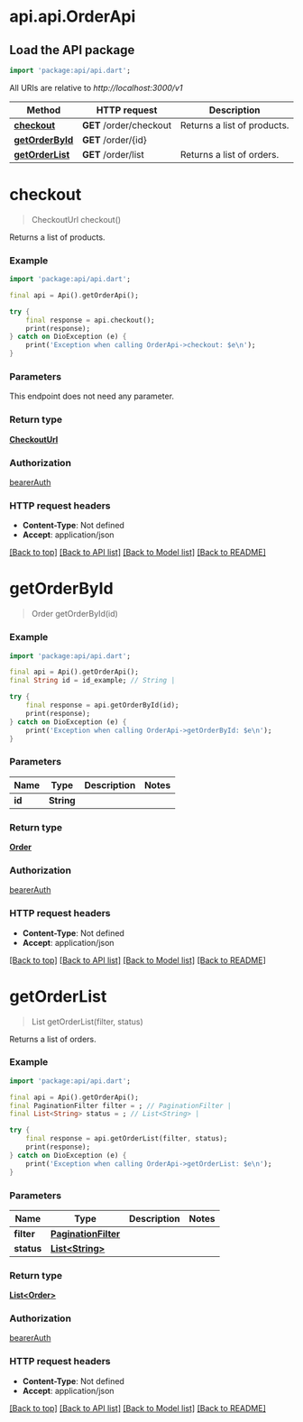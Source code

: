 # api.api.OrderApi

## Load the API package
```dart
import 'package:api/api.dart';
```

All URIs are relative to *http://localhost:3000/v1*

Method | HTTP request | Description
------------- | ------------- | -------------
[**checkout**](OrderApi.md#checkout) | **GET** /order/checkout | Returns a list of products.
[**getOrderById**](OrderApi.md#getorderbyid) | **GET** /order/{id} | 
[**getOrderList**](OrderApi.md#getorderlist) | **GET** /order/list | Returns a list of orders.


# **checkout**
> CheckoutUrl checkout()

Returns a list of products.

### Example
```dart
import 'package:api/api.dart';

final api = Api().getOrderApi();

try {
    final response = api.checkout();
    print(response);
} catch on DioException (e) {
    print('Exception when calling OrderApi->checkout: $e\n');
}
```

### Parameters
This endpoint does not need any parameter.

### Return type

[**CheckoutUrl**](CheckoutUrl.md)

### Authorization

[bearerAuth](../README.md#bearerAuth)

### HTTP request headers

 - **Content-Type**: Not defined
 - **Accept**: application/json

[[Back to top]](#) [[Back to API list]](../README.md#documentation-for-api-endpoints) [[Back to Model list]](../README.md#documentation-for-models) [[Back to README]](../README.md)

# **getOrderById**
> Order getOrderById(id)



### Example
```dart
import 'package:api/api.dart';

final api = Api().getOrderApi();
final String id = id_example; // String | 

try {
    final response = api.getOrderById(id);
    print(response);
} catch on DioException (e) {
    print('Exception when calling OrderApi->getOrderById: $e\n');
}
```

### Parameters

Name | Type | Description  | Notes
------------- | ------------- | ------------- | -------------
 **id** | **String**|  | 

### Return type

[**Order**](Order.md)

### Authorization

[bearerAuth](../README.md#bearerAuth)

### HTTP request headers

 - **Content-Type**: Not defined
 - **Accept**: application/json

[[Back to top]](#) [[Back to API list]](../README.md#documentation-for-api-endpoints) [[Back to Model list]](../README.md#documentation-for-models) [[Back to README]](../README.md)

# **getOrderList**
> List<Order> getOrderList(filter, status)

Returns a list of orders.

### Example
```dart
import 'package:api/api.dart';

final api = Api().getOrderApi();
final PaginationFilter filter = ; // PaginationFilter | 
final List<String> status = ; // List<String> | 

try {
    final response = api.getOrderList(filter, status);
    print(response);
} catch on DioException (e) {
    print('Exception when calling OrderApi->getOrderList: $e\n');
}
```

### Parameters

Name | Type | Description  | Notes
------------- | ------------- | ------------- | -------------
 **filter** | [**PaginationFilter**](.md)|  | 
 **status** | [**List&lt;String&gt;**](String.md)|  | 

### Return type

[**List&lt;Order&gt;**](Order.md)

### Authorization

[bearerAuth](../README.md#bearerAuth)

### HTTP request headers

 - **Content-Type**: Not defined
 - **Accept**: application/json

[[Back to top]](#) [[Back to API list]](../README.md#documentation-for-api-endpoints) [[Back to Model list]](../README.md#documentation-for-models) [[Back to README]](../README.md)

